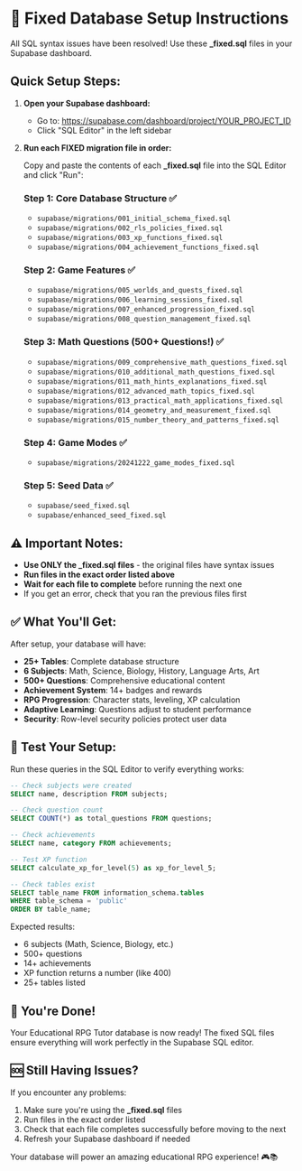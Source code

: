 # 🚀 Fixed Database Setup Instructions

All SQL syntax issues have been resolved! Use these **_fixed.sql** files in your Supabase dashboard.

## Quick Setup Steps:

1. **Open your Supabase dashboard:**
   - Go to: https://supabase.com/dashboard/project/YOUR_PROJECT_ID
   - Click "SQL Editor" in the left sidebar

2. **Run each FIXED migration file in order:**
   
   Copy and paste the contents of each **_fixed.sql** file into the SQL Editor and click "Run":

   ### Step 1: Core Database Structure ✅
   - `supabase/migrations/001_initial_schema_fixed.sql` 
   - `supabase/migrations/002_rls_policies_fixed.sql` 
   - `supabase/migrations/003_xp_functions_fixed.sql` 
   - `supabase/migrations/004_achievement_functions_fixed.sql` 

   ### Step 2: Game Features ✅
   - `supabase/migrations/005_worlds_and_quests_fixed.sql` 
   - `supabase/migrations/006_learning_sessions_fixed.sql` 
   - `supabase/migrations/007_enhanced_progression_fixed.sql` 
   - `supabase/migrations/008_question_management_fixed.sql` 

   ### Step 3: Math Questions (500+ Questions!) ✅
   - `supabase/migrations/009_comprehensive_math_questions_fixed.sql` 
   - `supabase/migrations/010_additional_math_questions_fixed.sql` 
   - `supabase/migrations/011_math_hints_explanations_fixed.sql` 
   - `supabase/migrations/012_advanced_math_topics_fixed.sql` 
   - `supabase/migrations/013_practical_math_applications_fixed.sql` 
   - `supabase/migrations/014_geometry_and_measurement_fixed.sql` 
   - `supabase/migrations/015_number_theory_and_patterns_fixed.sql` 

   ### Step 4: Game Modes ✅
   - `supabase/migrations/20241222_game_modes_fixed.sql` 

   ### Step 5: Seed Data ✅
   - `supabase/seed_fixed.sql` 
   - `supabase/enhanced_seed_fixed.sql` 

## ⚠️ Important Notes:

- **Use ONLY the _fixed.sql files** - the original files have syntax issues
- **Run files in the exact order listed above**
- **Wait for each file to complete** before running the next one
- If you get an error, check that you ran the previous files first

## ✅ What You'll Get:

After setup, your database will have:

- **25+ Tables**: Complete database structure
- **6 Subjects**: Math, Science, Biology, History, Language Arts, Art
- **500+ Questions**: Comprehensive educational content
- **Achievement System**: 14+ badges and rewards
- **RPG Progression**: Character stats, leveling, XP calculation
- **Adaptive Learning**: Questions adjust to student performance
- **Security**: Row-level security policies protect user data

## 🧪 Test Your Setup:

Run these queries in the SQL Editor to verify everything works:

```sql
-- Check subjects were created
SELECT name, description FROM subjects;

-- Check question count  
SELECT COUNT(*) as total_questions FROM questions;

-- Check achievements
SELECT name, category FROM achievements;

-- Test XP function
SELECT calculate_xp_for_level(5) as xp_for_level_5;

-- Check tables exist
SELECT table_name FROM information_schema.tables 
WHERE table_schema = 'public' 
ORDER BY table_name;
```

Expected results:
- 6 subjects (Math, Science, Biology, etc.)
- 500+ questions
- 14+ achievements  
- XP function returns a number (like 400)
- 25+ tables listed

## 🎉 You're Done!

Your Educational RPG Tutor database is now ready! The fixed SQL files ensure everything will work perfectly in the Supabase SQL editor.

## 🆘 Still Having Issues?

If you encounter any problems:
1. Make sure you're using the **_fixed.sql** files
2. Run files in the exact order listed
3. Check that each file completes successfully before moving to the next
4. Refresh your Supabase dashboard if needed

Your database will power an amazing educational RPG experience! 🎮📚